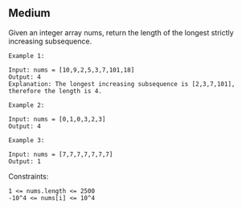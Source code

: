 Medium
---
Given an integer array nums, return the length of the longest strictly increasing 
subsequence.

```
Example 1:

Input: nums = [10,9,2,5,3,7,101,18]
Output: 4
Explanation: The longest increasing subsequence is [2,3,7,101], therefore the length is 4.

Example 2:

Input: nums = [0,1,0,3,2,3]
Output: 4

Example 3:

Input: nums = [7,7,7,7,7,7,7]
Output: 1
``` 

Constraints:
```
1 <= nums.length <= 2500
-10^4 <= nums[i] <= 10^4
```

